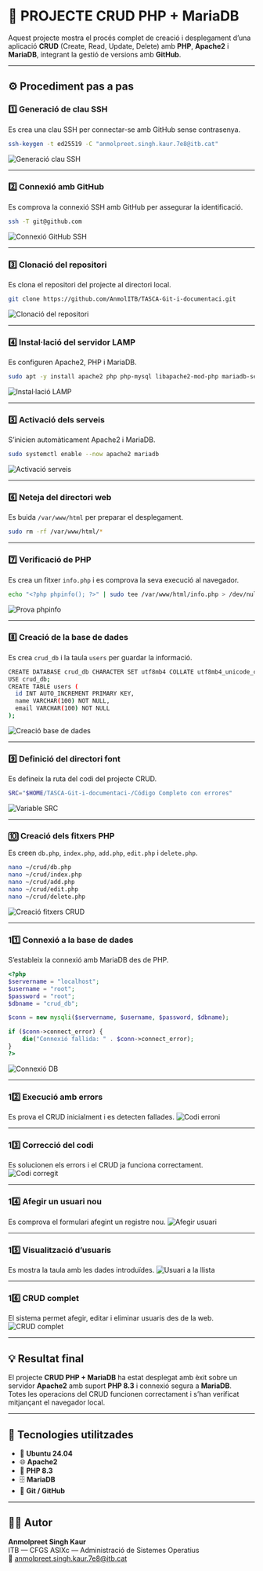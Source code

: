 # 🧠 PROJECTE CRUD PHP + MariaDB

Aquest projecte mostra el procés complet de creació i desplegament d’una aplicació **CRUD** (Create, Read, Update, Delete) amb **PHP**, **Apache2** i **MariaDB**, integrant la gestió de versions amb **GitHub**.

---

## ⚙️ Procediment pas a pas

### 1️⃣ Generació de clau SSH
Es crea una clau SSH per connectar-se amb GitHub sense contrasenya.

```bash
ssh-keygen -t ed25519 -C "anmolpreet.singh.kaur.7e8@itb.cat"
```
![Generació clau SSH](../Images/img1.png)

---

### 2️⃣ Connexió amb GitHub
Es comprova la connexió SSH amb GitHub per assegurar la identificació.
```bash
ssh -T git@github.com
```
![Connexió GitHub SSH](../Images/img2.png)

---

### 3️⃣ Clonació del repositori
Es clona el repositori del projecte al directori local.
```bash
git clone https://github.com/AnmolITB/TASCA-Git-i-documentaci.git
```
![Clonació del repositori](../Images/img3.png)

---

### 4️⃣ Instal·lació del servidor LAMP
Es configuren Apache2, PHP i MariaDB.
```bash
sudo apt -y install apache2 php php-mysql libapache2-mod-php mariadb-server
```
![Instal·lació LAMP](../Images/img4.png)

---

### 5️⃣ Activació dels serveis
S’inicien automàticament Apache2 i MariaDB.
```bash
sudo systemctl enable --now apache2 mariadb
```
![Activació serveis](../Images/img5.png)

---

### 6️⃣ Neteja del directori web
Es buida `/var/www/html` per preparar el desplegament.
```bash
sudo rm -rf /var/www/html/*
```


---

### 7️⃣ Verificació de PHP
Es crea un fitxer `info.php` i es comprova la seva execució al navegador.
```bash
echo "<?php phpinfo(); ?>" | sudo tee /var/www/html/info.php > /dev/null
```
![Prova phpinfo](../Images/img7.png)

---

### 8️⃣ Creació de la base de dades
Es crea `crud_db` i la taula `users` per guardar la informació.
```bash
CREATE DATABASE crud_db CHARACTER SET utf8mb4 COLLATE utf8mb4_unicode_ci;
USE crud_db;
CREATE TABLE users (
  id INT AUTO_INCREMENT PRIMARY KEY,
  name VARCHAR(100) NOT NULL,
  email VARCHAR(100) NOT NULL
);
```
![Creació base de dades](../Images/img8.png)

---

### 9️⃣ Definició del directori font
Es defineix la ruta del codi del projecte CRUD.
```bash
SRC="$HOME/TASCA-Git-i-documentaci-/Código Completo con errores"
```
![Variable SRC](img/9_src_path.png)

---

### 🔟 Creació dels fitxers PHP
Es creen `db.php`, `index.php`, `add.php`, `edit.php` i `delete.php`.
```bash
nano ~/crud/db.php
nano ~/crud/index.php
nano ~/crud/add.php
nano ~/crud/edit.php
nano ~/crud/delete.php
```
![Creació fitxers CRUD](../Images/img10.png)

---

### 11️⃣ Connexió a la base de dades
S’estableix la connexió amb MariaDB des de PHP.
```php
<?php
$servername = "localhost";
$username = "root";
$password = "root";
$dbname = "crud_db";

$conn = new mysqli($servername, $username, $password, $dbname);

if ($conn->connect_error) {
    die("Connexió fallida: " . $conn->connect_error);
}
?>
```
![Connexió DB](img/11_db_php.png)

---

### 12️⃣ Execució amb errors
Es prova el CRUD inicialment i es detecten fallades.
![Codi erroni](../Images/img12.png)

---

### 13️⃣ Correcció del codi
Es solucionen els errors i el CRUD ja funciona correctament.
![Codi corregit](img/13_codi_funcional.png)

---

### 14️⃣ Afegir un usuari nou
Es comprova el formulari afegint un registre nou.
![Afegir usuari](../Images/img14.png)

---

### 15️⃣ Visualització d’usuaris
Es mostra la taula amb les dades introduïdes.
![Usuari a la llista](img/15_llista_usuari.png)

---

### 16️⃣ CRUD complet
El sistema permet afegir, editar i eliminar usuaris des de la web.
![CRUD complet](../Images/img16.png)

---

## 💡 Resultat final

El projecte **CRUD PHP + MariaDB** ha estat desplegat amb èxit sobre un servidor **Apache2** amb suport **PHP 8.3** i connexió segura a **MariaDB**.  
Totes les operacions del CRUD funcionen correctament i s’han verificat mitjançant el navegador local.

---

## 🧰 Tecnologies utilitzades

- 🐧 **Ubuntu 24.04**
- 🌐 **Apache2**
- 🐘 **PHP 8.3**
- 🗄️ **MariaDB**
- 🔗 **Git / GitHub**

---

## 🧑‍💻 Autor

**Anmolpreet Singh Kaur**  
ITB — CFGS ASIXc — Administració de Sistemes Operatius  
📧 [anmolpreet.singh.kaur.7e8@itb.cat](mailto:anmolpreet.singh.kaur.7e8@itb.cat)
